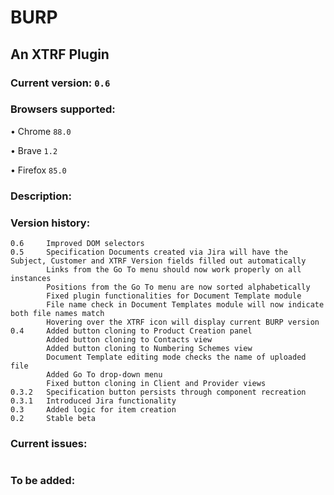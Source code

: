 # BURP
## An XTRF Plugin
### Current version: `0.6`
### Browsers supported:
• Chrome `88.0`

• Brave `1.2`

• Firefox `85.0`

### Description:
### Version history:
```
0.6     Improved DOM selectors
0.5     Specification Documents created via Jira will have the Subject, Customer and XTRF Version fields filled out automatically
        Links from the Go To menu should now work properly on all instances
        Positions from the Go To menu are now sorted alphabetically
        Fixed plugin functionalities for Document Template module
        File name check in Document Templates module will now indicate both file names match
        Hovering over the XTRF icon will display current BURP version
0.4     Added button cloning to Product Creation panel
        Added button cloning to Contacts view
        Added button cloning to Numbering Schemes view
        Document Template editing mode checks the name of uploaded file
        Added Go To drop-down menu
        Fixed button cloning in Client and Provider views
0.3.2   Specification button persists through component recreation
0.3.1   Introduced Jira functionality
0.3     Added logic for item creation
0.2     Stable beta
```
### Current issues:
```
```
### To be added:
```
```
